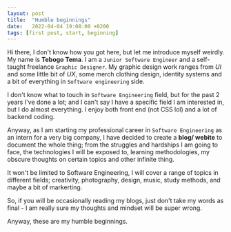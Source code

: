 ```yaml
---
layout: post
title:  "Humble beginnings"
date:   2022-04-04 19:08:00 +0200
tags: [first post, start, beginning]
---
```

Hi there, I don't know how you got here, but let me introduce myself weirdly. My name is **Tebogo Tema**. I am a `Junior Software Engineer` and a self-taught freelance `Graphic Designer`. My graphic design work ranges from *UI* and some little bit of *UX*, some merch clothing design, identity systems and a bit of everything in `Software engineering` side. 

I don't know what to touch in `Software Engineering` field, but for the past 2 years I've done a lot; and I can't say I have a specific field I am interested in, but I do almost everything. I enjoy both front end (not CSS lol) and a lot of backend coding.

Anyway, as I am starting my professional career in `Software Engineering` as an intern for a very big company, I have decided to create a **blog/ webite** to document the whole thing; from the struggles and hardships I am going to face, the technologies I will be exposed to, learning methodologies, my obscure thoughts on certain topics and other infinite thing.

It won't be limited to Software Engineering, I will cover a range of topics in different fields; creativity, photography, design, music, study methods, and maybe a bit of markerting.

So, if you will be occasionally reading my blogs, just don't take my words as final - I am really sure my thoughts and mindset will be super wrong. 

Anyway, these are my humble beginnings.
